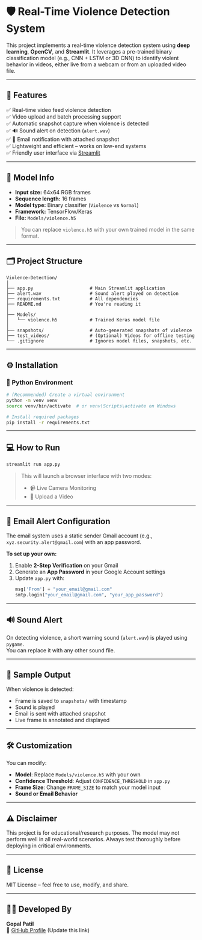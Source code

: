 # 🛡️ Real-Time Violence Detection System

This project implements a real-time violence detection system using **deep learning**, **OpenCV**, and **Streamlit**. It leverages a pre-trained binary classification model (e.g., CNN + LSTM or 3D CNN) to identify violent behavior in videos, either live from a webcam or from an uploaded video file.

---

## 🚀 Features

✅ Real-time video feed violence detection  
✅ Video upload and batch processing support  
✅ Automatic snapshot capture when violence is detected  
✅ 🔊 Sound alert on detection (`alert.wav`)  
✅ 📧 Email notification with attached snapshot  
✅ Lightweight and efficient – works on low-end systems  
✅ Friendly user interface via [Streamlit](https://streamlit.io/)

---

## 🧠 Model Info

- **Input size:** 64x64 RGB frames  
- **Sequence length:** 16 frames  
- **Model type:** Binary classifier (`Violence` vs `Normal`)  
- **Framework:** TensorFlow/Keras  
- **File:** `Models/violence.h5`

> You can replace `violence.h5` with your own trained model in the same format.

---

## 🗂️ Project Structure

```
Violence-Detection/
│
├── app.py                     # Main Streamlit application
├── alert.wav                  # Sound alert played on detection
├── requirements.txt           # All dependencies
├── README.md                  # You're reading it
│
├── Models/
│   └── violence.h5            # Trained Keras model file
│
├── snapshots/                 # Auto-generated snapshots of violence
├── test_videos/               # (Optional) Videos for offline testing
└── .gitignore                 # Ignores model files, snapshots, etc.
```

---

## ⚙️ Installation

### 🐍 Python Environment

```bash
# (Recommended) Create a virtual environment
python -m venv venv
source venv/bin/activate  # or venv\Scripts\activate on Windows

# Install required packages
pip install -r requirements.txt
```

---

## 💻 How to Run

```bash
streamlit run app.py
```

> This will launch a browser interface with two modes:
> - 📹 Live Camera Monitoring
> - 📁 Upload a Video

---

## 📧 Email Alert Configuration

The email system uses a static sender Gmail account (e.g., `xyz.security.alert@gmail.com`) with an app password.

**To set up your own:**
1. Enable **2-Step Verification** on your Gmail
2. Generate an **App Password** in your Google Account settings
3. Update `app.py` with:
   ```python
   msg['From'] = "your_email@gmail.com"
   smtp.login("your_email@gmail.com", "your_app_password")
   ```

---

## 🔊 Sound Alert

On detecting violence, a short warning sound (`alert.wav`) is played using `pygame`.  
You can replace it with any other sound file.

---

## 🧪 Sample Output

When violence is detected:
- Frame is saved to `snapshots/` with timestamp
- Sound is played
- Email is sent with attached snapshot
- Live frame is annotated and displayed

---

## 🛠️ Customization

You can modify:
- **Model**: Replace `Models/violence.h5` with your own
- **Confidence Threshold**: Adjust `CONFIDENCE_THRESHOLD` in `app.py`
- **Frame Size**: Change `FRAME_SIZE` to match your model input
- **Sound or Email Behavior**

---

## ⚠️ Disclaimer

This project is for educational/research purposes. The model may not perform well in all real-world scenarios. Always test thoroughly before deploying in critical environments.

---

## 📄 License

MIT License – feel free to use, modify, and share.

---

## 👨‍💻 Developed By

**Gopal Patil**  
🔗 [GitHub Profile](https://github.com/your-github) (Update this link)
